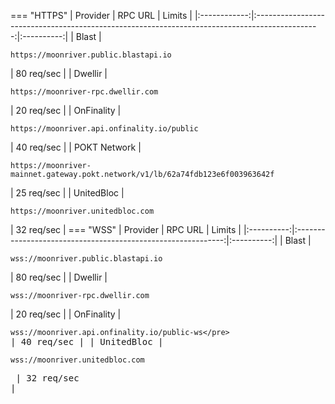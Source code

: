 === "HTTPS"
      |   Provider   |                                            RPC URL                                             |   Limits   |
      |:------------:|:----------------------------------------------------------------------------------------------:|:----------:|
      |    Blast     |                     <pre>```https://moonriver.public.blastapi.io```</pre>                      | 80 req/sec |
      |   Dwellir    |                       <pre>```https://moonriver-rpc.dwellir.com```</pre>                       | 20 req/sec |
      |  OnFinality  |                  <pre>```https://moonriver.api.onfinality.io/public```</pre>                   | 40 req/sec |
      | POKT Network | <pre>```https://moonriver-mainnet.gateway.pokt.network/v1/lb/62a74fdb123e6f003963642f```</pre> | 25 req/sec |
      |  UnitedBloc  |                       <pre>```https://moonriver.unitedbloc.com```</pre>                        | 32 req/sec |
=== "WSS"
    |  Provider  |                           RPC URL                            |   Limits   |
    |:----------:|:------------------------------------------------------------:|:----------:|
    |   Blast    |     <pre>```wss://moonriver.public.blastapi.io```</pre>      | 80 req/sec |
    |  Dwellir   |       <pre>```wss://moonriver-rpc.dwellir.com```</pre>       | 20 req/sec |
    | OnFinality | <pre>```wss://moonriver.api.onfinality.io/public-ws</pre>``` | 40 req/sec |
    | UnitedBloc |       <pre>```wss://moonriver.unitedbloc.com```</pre>        | 32 req/sec |
